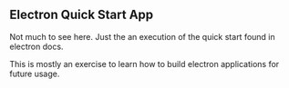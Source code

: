 ## Electron Quick Start App

Not much to see here. Just the an execution of the quick start found in electron docs.

This is mostly an exercise to learn how to build electron applications for future usage.
